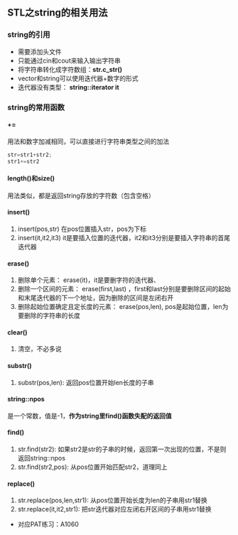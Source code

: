 ## STL之string的相关用法

### string的引用

- 需要添加<string>头文件
- 只能通过cin和cout来输入输出字符串
- 将字符串转化成字符数组：**str.c_str()**
- vector和string可以使用迭代器+数字的形式
- 迭代器没有类型： **string::iterator it**

### string的常用函数

#### +=

用法和数字加减相同，可以直接进行字符串类型之间的加法

```c++
str=str1+str2;
str1+=str2
```

#### length()和size()

用法类似，都是返回string存放的字符数（包含空格）

#### insert()

1. insert(pos,str)                    在pos位置插入str，pos为下标
2. insert(it,it2,it3)                  it是要插入位置的迭代器，it2和it3分别是要插入字符串的首尾迭代器

#### erase()

1. 删除单个元素：    erase(it)，it是要删字符的迭代器、
2. 删除一个区间的元素：       erase(first,last) ，first和last分别是要删除区间的起始和末尾迭代器的下一个地址，因为删除的区间是左闭右开
3. 删除起始位置确定且定长度的元素：  erase(pos,len),  pos是起始位置，len为要删除的字符串的长度

#### clear()

1. 清空，不必多说

#### substr()

1.  substr(pos,len):  返回pos位置开始len长度的子串

#### string::npos

是一个常数，值是-1，**作为string里find()函数失配的返回值**  

#### find()

1.  str.find(str2):  如果str2是str的子串的时候，返回第一次出现的位置，不是则返回string::npos
2.  str.find(str2,pos):  从pos位置开始匹配str2，道理同上

#### replace()

1. str.replace(pos,len,str1):   从pos位置开始长度为len的子串用str1替换
2. str.replace(it,it2,str1):  把str迭代器对应左闭右开区间的子串用str1替换





- 对应PAT练习：A1060